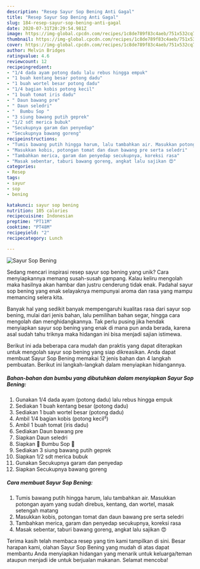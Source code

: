 ```yaml
---
description: "Resep Sayur Sop Bening Anti Gagal"
title: "Resep Sayur Sop Bening Anti Gagal"
slug: 184-resep-sayur-sop-bening-anti-gagal
date: 2020-07-31T20:29:54.981Z
image: https://img-global.cpcdn.com/recipes/1c8de789f83c4aeb/751x532cq70/sayur-sop-bening-foto-resep-utama.jpg
thumbnail: https://img-global.cpcdn.com/recipes/1c8de789f83c4aeb/751x532cq70/sayur-sop-bening-foto-resep-utama.jpg
cover: https://img-global.cpcdn.com/recipes/1c8de789f83c4aeb/751x532cq70/sayur-sop-bening-foto-resep-utama.jpg
author: Melvin Bridges
ratingvalue: 4.6
reviewcount: 12
recipeingredient:
- "1/4 dada ayam potong dadu lalu rebus hingga empuk"
- "1 buah kentang besar potong dadu"
- "1 buah wortel besar potong dadu"
- "1/4 bagian kobis potong kecil"
- "1 buah tomat iris dadu"
- " Daun bawang pre"
- " Daun seledri"
- "  Bumbu Sop "
- "3 siung bawang putih geprek"
- "1/2 sdt merica bubuk"
- "Secukupnya garam dan penyedap"
- "Secukupnya bawang goreng"
recipeinstructions:
- "Tumis bawang putih hingga harum, lalu tambahkan air. Masukkan potongan ayam yang sudah direbus, kentang, dan wortel, masak setengah matang"
- "Masukkan kobis, potongan tomat dan daun bawang pre serta seledri"
- "Tambahkan merica, garam dan penyedap secukupnya, koreksi rasa"
- "Masak sebentar, taburi bawang goreng, angkat lalu sajikan 😍"
categories:
- Resep
tags:
- sayur
- sop
- bening

katakunci: sayur sop bening 
nutrition: 105 calories
recipecuisine: Indonesian
preptime: "PT11M"
cooktime: "PT48M"
recipeyield: "2"
recipecategory: Lunch

---
```



![Sayur Sop Bening](https://img-global.cpcdn.com/recipes/1c8de789f83c4aeb/751x532cq70/sayur-sop-bening-foto-resep-utama.jpg)

Sedang mencari inspirasi resep sayur sop bening yang unik? Cara menyiapkannya memang susah-susah gampang. Kalau keliru mengolah maka hasilnya akan hambar dan justru cenderung tidak enak. Padahal sayur sop bening yang enak selayaknya mempunyai aroma dan rasa yang mampu memancing selera kita.

Banyak hal yang sedikit banyak mempengaruhi kualitas rasa dari sayur sop bening, mulai dari jenis bahan, lalu pemilihan bahan segar, hingga cara mengolah dan menghidangkannya. Tak perlu pusing jika hendak menyiapkan sayur sop bening yang enak di mana pun anda berada, karena asal sudah tahu triknya maka hidangan ini bisa menjadi sajian istimewa.




Berikut ini ada beberapa cara mudah dan praktis yang dapat diterapkan untuk mengolah sayur sop bening yang siap dikreasikan. Anda dapat membuat Sayur Sop Bening memakai 12 jenis bahan dan 4 langkah pembuatan. Berikut ini langkah-langkah dalam menyiapkan hidangannya.

<!--inarticleads1-->

##### Bahan-bahan dan bumbu yang dibutuhkan dalam menyiapkan Sayur Sop Bening:

1. Gunakan 1/4 dada ayam (potong dadu) lalu rebus hingga empuk
1. Sediakan 1 buah kentang besar (potong dadu)
1. Sediakan 1 buah wortel besar (potong dadu)
1. Ambil 1/4 bagian kobis (potong kecil²)
1. Ambil 1 buah tomat (iris dadu)
1. Sediakan  Daun bawang pre
1. Siapkan  Daun seledri
1. Siapkan  🥣 Bumbu Sop 🥣
1. Sediakan 3 siung bawang putih geprek
1. Siapkan 1/2 sdt merica bubuk
1. Gunakan Secukupnya garam dan penyedap
1. Siapkan Secukupnya bawang goreng




<!--inarticleads2-->

##### Cara membuat Sayur Sop Bening:

1. Tumis bawang putih hingga harum, lalu tambahkan air. Masukkan potongan ayam yang sudah direbus, kentang, dan wortel, masak setengah matang
1. Masukkan kobis, potongan tomat dan daun bawang pre serta seledri
1. Tambahkan merica, garam dan penyedap secukupnya, koreksi rasa
1. Masak sebentar, taburi bawang goreng, angkat lalu sajikan 😍




Terima kasih telah membaca resep yang tim kami tampilkan di sini. Besar harapan kami, olahan Sayur Sop Bening yang mudah di atas dapat membantu Anda menyiapkan hidangan yang menarik untuk keluarga/teman ataupun menjadi ide untuk berjualan makanan. Selamat mencoba!
